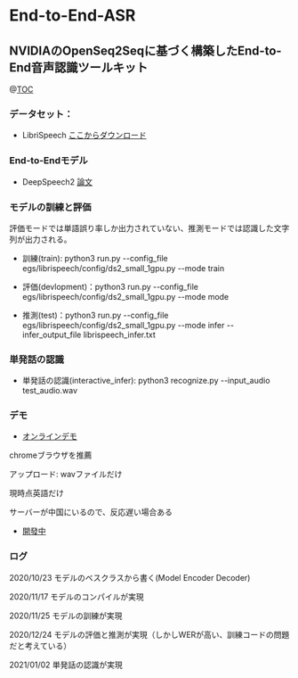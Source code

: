 # End-to-End-ASR 
## NVIDIAのOpenSeq2Seqに基づく構築したEnd-to-End音声認識ツールキット

@[TOC](index)

### データセット：
- LibriSpeech  [ここからダウンロード](http://www.openslr.org/12)

### End-to-Endモデル
- DeepSpeech2 [論文](https://arxiv.org/abs/1512.02595)

### モデルの訓練と評価

評価モードでは単語誤り率しか出力されていない、推測モードでは認識した文字列が出力される。

- 訓練(train): python3 run.py --config_file egs/librispeech/config/ds2_small_1gpu.py --mode train

- 評価(devlopment)：python3 run.py --config_file egs/librispeech/config/ds2_small_1gpu.py --mode mode

- 推測(test)：python3 run.py --config_file egs/librispeech/config/ds2_small_1gpu.py --mode infer --infer_output_file librispeech_infer.txt

### 単発話の認識
- 単発話の認識(interactive_infer): python3 recognize.py --input_audio test_audio.wav

### デモ
- [オンラインデモ](https://www.speechdemo.top/demo/) 

chromeブラウザを推薦

アップロード: wavファイルだけ

現時点英語だけ

サーバーが中国にいるので、反応遅い場合ある

- [開發中](https://github.com/DengHuaijin/ASR-online-demo)

### ログ

2020/10/23 モデルのベスクラスから書く(Model Encoder Decoder)

2020/11/17 モデルのコンパイルが実現

2020/11/25 モデルの訓練が実現

2020/12/24 モデルの評価と推測が実現（しかしWERが高い、訓練コードの問題だと考えている）

2021/01/02 単発話の認識が実現
